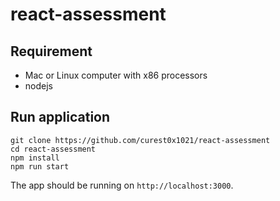 # react-assessment

## Requirement
- Mac or Linux computer with x86 processors
- nodejs

## Run application
```
git clone https://github.com/curest0x1021/react-assessment
cd react-assessment
npm install
npm run start
```

The app should be running on `http://localhost:3000`.
